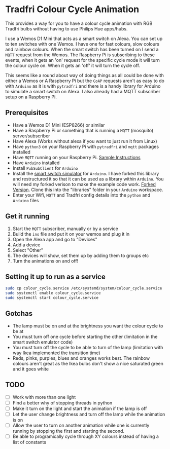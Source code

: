 # Tradfri Colour Cycle Animation
This provides a way for you to have a colour cycle animation with RGB Tradfri
bulbs without having to use Philips Hue apps/hubs.

I use a Wemos D1 Mini that acts as a smart switch on Alexa. You can set up to
ten switches with one Wemos. I have one for fast colours, slow colours and
rainbow colours. When the smart switch has been turned on I send a `MQTT`
request from the Wemos. The Raspberry Pi is subscribing to these events,
when it gets an 'on' request for the specific cycle mode it will turn the colour
cycle on. When it gets an 'off' it will turn the cycle off.

This seems like a round about way of doing things as all could be done with
either a Wemos or A Raspberry Pi but the `CoAP` requests aren't as easy to do with
`Arduino` as it is with `pytradfri` and there is a handy library for Arduino to
simulate a smart switch on Alexa. I also already had a MQTT subscriber setup on
a Raspberry Pi.

## Prerequisites
* Have a Wemos D1 Mini (ESP8266) or similar
* Have a Raspberry Pi or something that is running a `MQTT` (mosquito)
server/subscriber
* Have Alexa (Works without alexa if you want to just run it from Linux)
* Have `python3` on your Raspberry Pi with `pytradfri` and `mqtt` packages installed
* Have `MQTT` running on your Raspberry Pi. [Sample Instructions](https://appcodelabs.com/introduction-to-iot-build-an-mqtt-server-using-raspberry-pi)
* Have `Arduino` installed
* Install `PubSubClient` for `Arduino`
* Install the [smart switch simulator](https://github.com/kakopappa/arduino-esp8266-alexa-multiple-wemo-switch) for `Arduino`.
I have forked this library and restructured it so that it can be used as a
library within `Arduino`. You will need my forked verison to make the example
code work. [Forked Version](https://github.com/av4625/arduino-esp8266-alexa-multiple-wemo-switch).
Clone this into the "libraries" folder in your `Arduino` workspace.
* Enter your Wifi, `MQTT` and Tradfri config details into the `python` and
`Arduino` files

## Get it running
1. Start the `MQTT` subscriber, manually or by a service
2. Build the `ino` file and put it on your wemos and plug it in
3. Open the Alexa app and go to "Devices"
4. Add a device
5. Select "Other"
6. The devices will show, set them up by adding them to groups etc
7. Turn the animations on and off!

## Setting it up to run as a service
```bash
sudo cp colour_cycle.service /etc/systemd/system/colour_cycle.service
sudo systemctl enable colour_cycle.service
sudo systemctl start colour_cycle.service
```

## Gotchas
* The lamp must be on and at the brightness you want the colour cycle to be at
* You must turn off one cycle before starting the other (limitation in the smart
switch emulator code)
* You must turn off the cycle to be able to turn of the lamp (limitation with
way Ikea implemented the transition time)
* Reds, pinks, purples, blues and oranges works best. The rainbow colours aren't
great as the Ikea bulbs don't show a nice saturated green and it goes white

## TODO
- [ ] Work with more than one light
- [ ] Find a better why of stopping threads in python
- [ ] Make it turn on the light and start the animation if the lamp is off
- [ ] Let the user change brightness and turn off the lamp while the animation
is on
- [ ] Allow the user to turn on another animation while one is currently running
by stopping the first and starting the second.
- [ ] Be able to programically cycle through XY colours instead of having a list
of constants
